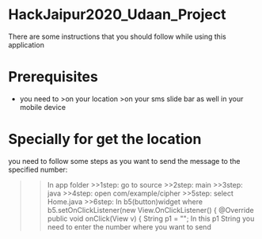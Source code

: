 # HackJaipur2020_Udaan_Project
There are some instructions that you should follow while using this application 
# Prerequisites
* you need to
          >on your location
          >on your sms slide bar as well in your mobile device
# Specially for get the location
you need to follow some steps as you want to send the message to the specified number:
>> In app folder
          >>1step: go to source
          >>2step: main
          >>3step: java
          >>4step: open com/example/cipher
          >>5step: select Home.java
          >>6step: In b5(button)widget where 
                                              b5.setOnClickListener(new View.OnClickListener() {
                                                @Override
                                                    public void onClick(View v) {
                                                    String p1 = "";
                                In this p1 String you need to enter the number where you want to send  
 
